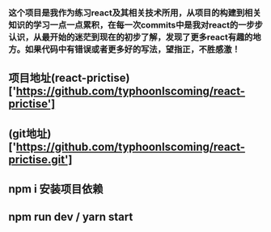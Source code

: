 ### 这个项目是我作为练习react及其相关技术所用，从项目的构建到相关知识的学习一点一点累积，在每一次commits中是我对react的一步步认识，从最开始的迷茫到现在的初步了解，发现了更多react有趣的地方。如果代码中有错误或者更多好的写法，望指正，不胜感激！

## 项目地址(react-prictise)['https://github.com/typhoonIscoming/react-prictise']
## (git地址)['https://github.com/typhoonIscoming/react-prictise.git']

## npm i 安装项目依赖

## npm run dev /  yarn start